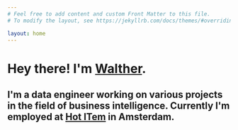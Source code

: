 ```yaml
---
# Feel free to add content and custom Front Matter to this file.
# To modify the layout, see https://jekyllrb.com/docs/themes/#overriding-theme-defaults

layout: home
---
```

  <b/>  
  <b/>  
  <b/>  
  <b/>  
  <b/>  
 
# Hey there! I'm [Walther](about).  
## I'm a data engineer working on various projects in the field of business intelligence. Currently I'm employed at [Hot ITem](http://www.hotitem.nl) in Amsterdam.

<!---<img align="center" alt="datacenter" src="/assets/interior-of-office-building.jpg">--->
